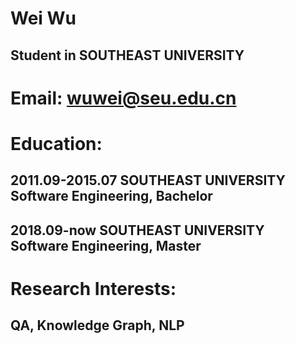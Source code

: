 # Wei Wu

## Student in SOUTHEAST UNIVERSITY

# Email: wuwei@seu.edu.cn

# Education:

## 2011.09-2015.07 SOUTHEAST UNIVERSITY  Software Engineering, Bachelor
## 2018.09-now     SOUTHEAST UNIVERSITY  Software Engineering, Master

# Research Interests:
## QA, Knowledge Graph, NLP


